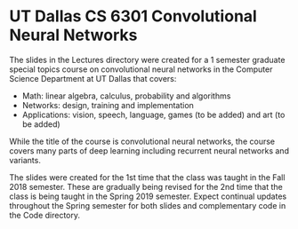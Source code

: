 # UT Dallas CS 6301 Convolutional Neural Networks

The slides in the Lectures directory were created for a 1 semester graduate special topics course on convolutional neural networks in the Computer Science Department at UT Dallas that covers:

- Math:  linear algebra, calculus, probability and algorithms
- Networks:  design, training and implementation
- Applications:  vision, speech, language, games (to be added) and art (to be added)

While the title of the course is convolutional neural networks, the course covers many parts of deep learning including recurrent neural networks and variants.

The slides were created for the 1st time that the class was taught in the Fall 2018 semester.  These are gradually being revised for the 2nd time that the class is being taught in the Spring 2019 semester.  Expect continual updates throughout the Spring semester for both slides and complementary code in the Code directory.
